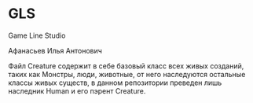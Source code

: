 # GLS
Game Line Studio

Афанасьев Илья Антонович

Файл Creature содержит в себе базовый класс всех живых созданий, таких как Монстры, люди, животные, от него наследуются 
остальные классы живых существ, в данном репозитории преведен лишь наследник Human и его пэрент Creature.
